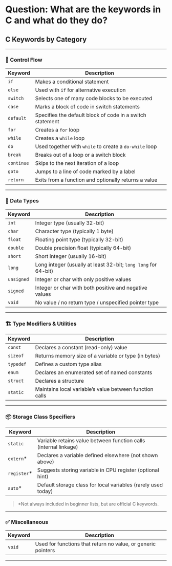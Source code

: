 # Question: What are the keywords in C and what do they do?

## C Keywords by Category

---

### 🔁 Control Flow

| Keyword    | Description                                               |
| ---------- | --------------------------------------------------------- |
| `if`       | Makes a conditional statement                             |
| `else`     | Used with `if` for alternative execution                  |
| `switch`   | Selects one of many code blocks to be executed            |
| `case`     | Marks a block of code in switch statements                |
| `default`  | Specifies the default block of code in a switch statement |
| `for`      | Creates a `for` loop                                      |
| `while`    | Creates a `while` loop                                    |
| `do`       | Used together with `while` to create a `do-while` loop    |
| `break`    | Breaks out of a loop or a switch block                    |
| `continue` | Skips to the next iteration of a loop                     |
| `goto`     | Jumps to a line of code marked by a label                 |
| `return`   | Exits from a function and optionally returns a value      |

---

### 🧮 Data Types

| Keyword    | Description                                                    |
| ---------- | -------------------------------------------------------------- |
| `int`      | Integer type (usually 32-bit)                                  |
| `char`     | Character type (typically 1 byte)                              |
| `float`    | Floating point type (typically 32-bit)                         |
| `double`   | Double precision float (typically 64-bit)                      |
| `short`    | Short integer (usually 16-bit)                                 |
| `long`     | Long integer (usually at least 32-bit; `long long` for 64-bit) |
| `unsigned` | Integer or char with only positive values                      |
| `signed`   | Integer or char with both positive and negative values         |
| `void`     | No value / no return type / unspecified pointer type           |

---

### 🏗️ Type Modifiers & Utilities

| Keyword   | Description                                             |
| --------- | ------------------------------------------------------- |
| `const`   | Declares a constant (read-only) value                   |
| `sizeof`  | Returns memory size of a variable or type (in bytes)    |
| `typedef` | Defines a custom type alias                             |
| `enum`    | Declares an enumerated set of named constants           |
| `struct`  | Declares a structure                                    |
| `static`  | Maintains local variable’s value between function calls |

---

### 📦 Storage Class Specifiers

| Keyword      | Description                                                      |
| ------------ | ---------------------------------------------------------------- |
| `static`     | Variable retains value between function calls (internal linkage) |
| `extern`\*   | Declares a variable defined elsewhere (not shown above)          |
| `register`\* | Suggests storing variable in CPU register (optional hint)        |
| `auto`\*     | Default storage class for local variables (rarely used today)    |

> \*Not always included in beginner lists, but are official C keywords.

---

### ✅ Miscellaneous

| Keyword | Description                                                  |
| ------- | ------------------------------------------------------------ |
| `void`  | Used for functions that return no value, or generic pointers |

---

